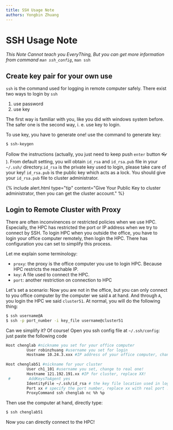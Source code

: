 ```yaml
---
title: SSH Usage Note
authors: Yongbin Zhuang
---
```


# SSH Usage Note

*This Note Cannot teach you EveryThing, But you can get more information from command `man ssh_config`*, `man ssh`

## Create key pair for your own use

`ssh` is the command used for logging in remote computer safely. There exist two ways to login by `ssh`

1. use password
2. use key 

The first way is familiar with you, like you did with windows system before. The safer one is the second way, i. e. use key to login.

To use key, you have to generate one! use the command to generate key:

```bash
$ ssh-keygen
```

Follow the instructions (actually, you just need to keep push `enter` button  :eyeglasses: ​​). From default setting, you will obtain `id_rsa` and `id_rsa.pub` file in your `~/.ssh/` directory.`id_rsa` is the private key used to login, please take care of your key! `id_rsa.pub` is the public key which acts as a lock. You should give your `id_rsa.pub` file to cluster administrator.

{% include alert.html type="tip" content="Give Your Public Key to cluster administrator, then you can get the cluster account." %}

## Login to Remote Cluster with Proxy

There are often inconvinences or restricted policies when we use HPC. 
Especially, the HPC has restricted the port or IP address when we try to connect by SSH. To login HPC when you outside the office, you have to login your office computer remotely, then login the HPC. There has configuration you can set to simplify this process.

Let me explain some terminology:

- `proxy`: the proxy is the office computer you use to login HPC. Because HPC restricts the reachable IP.
- `key`: A file used to connect the HPC.
- `port`: another restriction on connection to HPC 

Let's set a scenario:
Now you are not in the office, but you can only connect to you office computer by the computer we said `A` at hand. And through `A`, you login the HPC we said `cluster51`. At normal, you will do the following thing:

```bash
$ ssh username@A
$ ssh -p port_number -i key_file username@cluster51
```

Can we simplify it? Of course! Open you ssh config file at `~/.ssh/config`: just paste the following code

```bash
Host chenglab #nickname you set for your office computer
         User robinzhuang #username you set for login
         Hostname 10.24.3.xxx #IP address of your office computer, change the xxx to real one!
 
Host chenglab51 #nickname for your cluster
         User ch1_101 #username you set, change to real one!
         Hostname 121.192.191.xx #IP for cluster, replace XX!
 #        AddKeysToAgent yes
         IdentityFile ~/.ssh/id_rsa # the key file location used in login 
         Port xx # specify the port number, replace xx with real port !
         ProxyCommand ssh chenglab nc %h %p
```

Then use the computer at hand, directly type:

```bash
$ ssh chenglab51
```

Now you can directly connect to the HPC!

